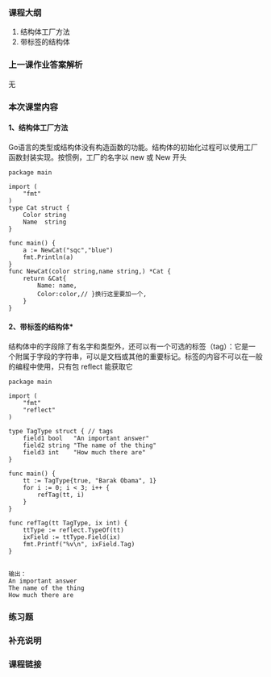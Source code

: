 ### 课程大纲

1. 结构体工厂方法
2. 带标签的结构体

### 上一课作业答案解析

无

### 本次课堂内容

#### 1、结构体工厂方法

Go语言的类型或结构体没有构造函数的功能。结构体的初始化过程可以使用工厂函数封装实现。按惯例，工厂的名字以 new 或 New 开头

```
package main

import (
	"fmt"
)
type Cat struct {
	Color string
	Name  string
}

func main() {
	a := NewCat("sqc","blue")
	fmt.Println(a)
}
func NewCat(color string,name string,) *Cat {
	return &Cat{
		Name: name,
		Color:color,// }换行这里要加一个,
	}
}
```

#### 2、带标签的结构体*

结构体中的字段除了有名字和类型外，还可以有一个可选的标签（tag）：它是一个附属于字段的字符串，可以是文档或其他的重要标记。标签的内容不可以在一般的编程中使用，只有包 reflect 能获取它

```
package main

import (
    "fmt"
    "reflect"
)

type TagType struct { // tags
    field1 bool   "An important answer"
    field2 string "The name of the thing"
    field3 int    "How much there are"
}

func main() {
    tt := TagType{true, "Barak Obama", 1}
    for i := 0; i < 3; i++ {
        refTag(tt, i)
    }
}

func refTag(tt TagType, ix int) {
    ttType := reflect.TypeOf(tt)
    ixField := ttType.Field(ix)
    fmt.Printf("%v\n", ixField.Tag)
}


输出：
An important answer
The name of the thing
How much there are
```

### 练习题

### 补充说明

### 课程链接